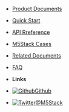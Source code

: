 - [Product Documents](en/product_documents)
- [Quick Start](en/quick_start)
- [API Rreference](en/api_reference)
- [M5Stack Cases](en/m5stack_cases)
- [Related Documents](en/related_documents)
- [FAQ](en/faq)


- **Links**
- [![Github](https://icongram.jgog.in/simple/github.svg?color=808080&size=16)Github](https://github.com/m5stack/m5-docs)
- [![Twitter](https://icongram.jgog.in/simple/twitter.svg?colored&size=16)@M5Stack](http://twitter.com/M5Stack)
